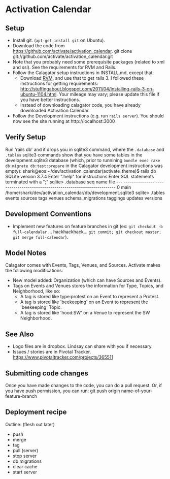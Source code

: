 Activation Calendar
===================

Setup
-----
* Install git.  (`apt-get install git` on Ubuntu).
* Download the code from https://github.com/activate/activation_calendar.
    git clone git://github.com/activate/activation_calendar.git
* Note that you probably need some prerequisite packages (related to xml and ssl).  See the requirements for RVM and Rails.
* Follow the Calagator setup instructions in INSTALL.md, except that:
  * Download [RVM](http://beginrescueend.com/rvm/install), and use that to get rails 3. I followed these instructions for getting requirements: http://stuffingabout.blogspot.com/2011/04/installing-rails-3-on-ubuntu-1104.html.  Your mileage may vary; please update this file if you have better instructions.
  * Instead of downloading calagator code, you have already downloaded Activation Calendar.
* Follow the Development instructions (e.g. run `rails server`).  You should now see the site running at http://localhost:3000

Verify Setup
------------
Run 'rails db' and it drops you in sqlite3 command, where the `.database` and `.tables` sqlite3 commands show that you have some tables in the development.sqlite3 database (which, prior to runnining `bundle exec rake db:migrate db:test:prepare` in the Calagator development instructions was empty):
    shark@eos:~/dev/activation_calendar(activate_theme)$ rails db
    SQLite version 3.7.4
    Enter ".help" for instructions
    Enter SQL statements terminated with a ";"
    sqlite> .database
    seq  name             file
    ---  ---------------  ----------------------------------------------------------
    0    main             /home/shark/dev/activation_calendar/db/development.sqlite3
    sqlite> .tables
    events             sources            tags               venues
    schema_migrations  taggings           updates            versions



Development Conventions
-----------------------
* Implement new features on feature branches in git (ex: `git checkout -b full-calendalar` ... hackhackhack... `git commit; git checkout master; git merge full-calendar`).

Model Notes
-----------------------
Calagator comes with Events, Tags, Venues, and Sources.  Activate makes the following modifications:
 * New model added: Organization (which can have Sources and Events).
 * Tags on Events and Venues stores the information for Type, Topics, and Neighborhood, like so:
   * A tag is stored like type:protest on an Event to represent a Protest.
   * A tag is stored like 'beekeeping' on an Event to represent the 'beekeeping' Topic.
   * A tag is stored like 'hood:SW' on a Venue to represent the SW Neighborhood.

See Also
--------
 * Logo files are in dropbox.  Lindsay can share with you if necessary.
 * Issues / stories are in Pivotal Tracker. https://www.pivotaltracker.com/projects/365511

Submitting code changes
-----------------------
Once you have made changes to the code, you can do a pull request.
Or, if you have push permission, you can run:
    git push origin name-of-your-feature-branch
    
Deployment recipe
-----------------

Outline: (flesh out later)

 * push
 * merge
 * tag
 * pull (server)
 * stop server
 * db migrations
 * clear cache
 * start server


